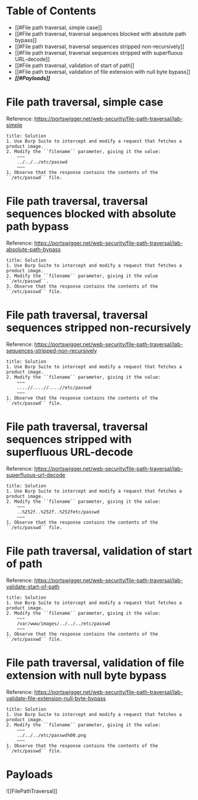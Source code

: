 # Table of Contents

- [[#File path traversal, simple case]]
- [[#File path traversal, traversal sequences blocked with absolute path bypass]]
- [[#File path traversal, traversal sequences stripped non-recursively]]
- [[#File path traversal, traversal sequences stripped with superfluous URL-decode]]
- [[#File path traversal, validation of start of path]]
- [[#File path traversal, validation of file extension with null byte bypass]]
- _**[[#Payloads]]**_


# File path traversal, simple case
Reference: https://portswigger.net/web-security/file-path-traversal/lab-simple

```ad-done
title: Solution
1. Use Burp Suite to intercept and modify a request that fetches a product image.
2. Modify the ``filename`` parameter, giving it the value:
	~~~
	../../../etc/passwd
	~~~
1. Observe that the response contains the contents of the ``/etc/passwd`` file.
```

# File path traversal, traversal sequences blocked with absolute path bypass
Reference: https://portswigger.net/web-security/file-path-traversal/lab-absolute-path-bypass

```ad-done
title: Solution
1. Use Burp Suite to intercept and modify a request that fetches a product image.
2. Modify the ``filename`` parameter, giving it the value ``/etc/passwd``.
3. Observe that the response contains the contents of the ``/etc/passwd`` file.
```

# File path traversal, traversal sequences stripped non-recursively
Reference: https://portswigger.net/web-security/file-path-traversal/lab-sequences-stripped-non-recursively

```ad-done
title: Solution
1. Use Burp Suite to intercept and modify a request that fetches a product image.
2. Modify the ``filename`` parameter, giving it the value:
	~~~
	....//....//....//etc/passwd
	~~~
1. Observe that the response contains the contents of the ``/etc/passwd`` file.
```

# File path traversal, traversal sequences stripped with superfluous URL-decode
Reference: https://portswigger.net/web-security/file-path-traversal/lab-superfluous-url-decode

```ad-done
title: Solution
1. Use Burp Suite to intercept and modify a request that fetches a product image.
2. Modify the ``filename`` parameter, giving it the value:
	~~~
	..%252f..%252f..%252fetc/passwd
	~~~
1. Observe that the response contains the contents of the ``/etc/passwd`` file.
```

# File path traversal, validation of start of path
Reference: https://portswigger.net/web-security/file-path-traversal/lab-validate-start-of-path

```ad-done
title: Solution
1. Use Burp Suite to intercept and modify a request that fetches a product image.
2. Modify the ``filename`` parameter, giving it the value:
	~~~
	/var/www/images/../../../etc/passwd
	~~~
1. Observe that the response contains the contents of the ``/etc/passwd`` file.
```

# File path traversal, validation of file extension with null byte bypass
Reference: https://portswigger.net/web-security/file-path-traversal/lab-validate-file-extension-null-byte-bypass

```ad-done
title: Solution
1. Use Burp Suite to intercept and modify a request that fetches a product image.
2. Modify the ``filename`` parameter, giving it the value:
	~~~
	../../../etc/passwd%00.png
	~~~
1. Observe that the response contains the contents of the ``/etc/passwd`` file.
```

# Payloads
![[FilePathTraversal]]